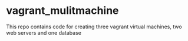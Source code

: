 # vagrant_mulitmachine
This repo contains code for creating three vagrant virtual machines, two web servers and one database

